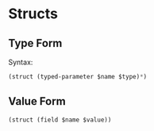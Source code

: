 # Structs

## Type Form

Syntax:

```lisp
(struct (typed-parameter $name $type)*)
```

## Value Form

```
(struct (field $name $value))
```
